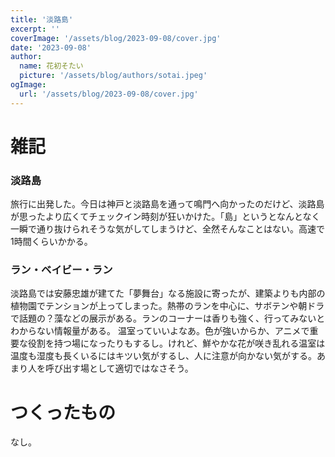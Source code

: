 ```yaml
---
title: '淡路島'
excerpt: ''
coverImage: '/assets/blog/2023-09-08/cover.jpg'
date: '2023-09-08'
author:
  name: 花初そたい
  picture: '/assets/blog/authors/sotai.jpeg'
ogImage:
  url: '/assets/blog/2023-09-08/cover.jpg'
---
```

# 雑記
### 淡路島
旅行に出発した。今日は神戸と淡路島を通って鳴門へ向かったのだけど、淡路島が思ったより広くてチェックイン時刻が狂いかけた。「島」というとなんとなく一瞬で通り抜けられそうな気がしてしまうけど、全然そんなことはない。高速で1時間くらいかかる。

### ラン・ベイビー・ラン
淡路島では安藤忠雄が建てた「夢舞台」なる施設に寄ったが、建築よりも内部の植物園でテンションが上ってしまった。熱帯のランを中心に、サボテンや朝ドラで話題の？藻などの展示がある。ランのコーナーは香りも強く、行ってみないとわからない情報量がある。
温室っていいよなあ。色が強いからか、アニメで重要な役割を持つ場になったりもするし。けれど、鮮やかな花が咲き乱れる温室は温度も湿度も長くいるにはキツい気がするし、人に注意が向かない気がする。あまり人を呼び出す場として適切ではなさそう。

# つくったもの
なし。

